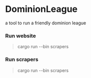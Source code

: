# DominionLeague
a tool to run a friendly dominion league

### Run website
> cargo run --bin scrapers

### Run scrapers
> cargo run --bin scrapers